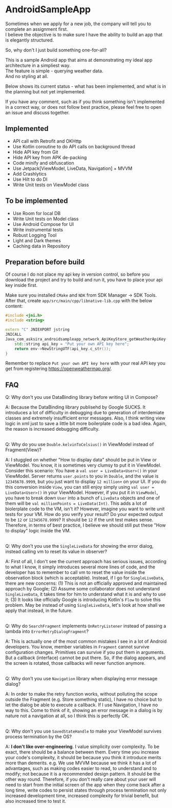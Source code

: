 # AndroidSampleApp

Sometimes when we apply for a new job, the company will tell you to complete an assignment first.  
I believe the objective is to make sure I have the ability to build an app that is elegantly structured.

So, why don't I just build something one-for-all?

This is a sample Android app that aims at demonstrating my ideal app architecture in a simpliest way.  
The feature is simple - querying weather data.  
And no styling at all.

Below shows its current status - what has been implemented, and what is in the planning but not yet implemented.

If you have any comment, such as if you think something isn't implemented in a correct way, or does not follow best practice, please feel free to open an issue and discuss together.

## Implemented

- API call with Retrofit and OKHttp
- Use Kotlin coroutine to do API calls on background thread
- Hide API key from Git
- Hide API key from APK de-packing
- Code minify and obfuscation
- Use Jetpack[ViewModel, LiveData, Navigation] + MVVM
- Add Crashlytics
- Use Hilt to do DI
- Write Unit tests on ViewModel class

## To be implemented
- Use Room for local DB
- Write Unit tests on Model class
- Use Android Compose for UI
- Write instrumental tests
- Robust Logging Tool
- Light and Dark themes
- Caching data in Repository

## Preparation before build

Of course I do not place my api key in version control, so before you download the project and try to build and run it, you have to place your api key inside first.

Make sure you installed `CMake` and `NDK` from SDK Manager -> SDK Tools.  
After that, create `app/src/main/cpp/libnative-lib.cpp` with the below content:

```C++
#include <jni.h>
#include <string>

extern "C" JNIEXPORT jstring
JNICALL
Java_com_asksira_androidsampleapp_network_ApiKeyStore_getWeatherApiKey(JNIEnv* env, jobject) {
    std::string api_key = "Put your own API key here";
    return env->NewStringUTF(api_key.c_str());
}
```

Remember to replace `Put your own API key here` with your real API key you get from registering https://openweathermap.org/.

## FAQ

Q: Why don't you use DataBinding library before writing UI in Compose?

A: Because the DataBinding library publisehd by Google SUCKS. It introduces a lot of difficulty in debugging due to generation of interdemiate classes and extremely insufficient error messages. Also, I think writing view logic in xml just to save a little bit more boilerplate code is a bad idea. Again, the reason is increased debugging difficulty.
<br/><br/>

Q: Why do you use `Double.kelvinToCelsius()` in ViewModel instead of Fragment(View)?

A: I stuggled on whether "How to display data" should be put in View or ViewModel. You know, it is sometimes very clumsy to put it in ViewModel. Consider this scenario: You have a `val user = LiveData<User>()` in your ViewModel. Server returns `user.points` to you in `Double`, and the value is `12345678.9999`, but you just want to display `12 million+` on your UI. If you do this conversion inside `View`, you can still enjoy simply using `val user = LiveData<User>()` in your ViewModel. However, if you put it in `ViewModel`, you have to break down `User` into a bunch of `LiveData` objects and one of them will be `val millionPoints = LiveData(Int)`. This adds a lot of biolerplate code to the VM, isn't it? However, imagine you want to write unit tests for your VM. How do you verify your result? Do your expected output to be `12` or `12345678.9999`? It should be `12` if the unit test makes sense. Therefore, in terms of best practice, I believe we should still put these "How to display" logic inside the VM.
<br/><br/>

Q: Why don't you use the `SingleLiveData` for showing the error dialog, instead calling vm to reset its value in observer?

A: First of all, I don't see the current approach has serious issues, according to what I know, it simply introduces several more lines of code, and the developer has to remember to call vm to reset the value inside the observation block (which is acceptable). Instead, if I go for `SingleLiveData`, there are new concerns: (1) This is not an officially approved and maintained approach by Google; (2) Assume some collaborator does not understand `SingleLiveData`, it takes time for him to understand what it is and why to use it; (3) It looks like officially Google is introducing Kotlin's `Flow` to solve this problem. May be instead of using `SingleLiveData`, let's look at how shall we apply that instead, in the future.
<br/><br/>

Q: Why do `SearchFragment` implements `OnRetryListener` instead of passing a lambda into `ErrorRetryDialogFragment`?

A: This is actually one of the most common mistakes I see in a lot of Android developers. You know, member variables in `Fragment` cannot survive configuration changes. Primitives can survive if you put them in arguments. But a callback (interface) cannot be put there. So, if the dialog appears, and the screen is rotated, those callbacks will never function anymore. 
<br/><br/>

Q: Why don't you use `Navigation` library when displaying error message dialog?

A: In order to make the retry function works, without polluting the scope outside the Fragment (e.g. Store something static), I have no choice but to let the dialog be able to execute a callback. If I use Navigation, I have no way to this. Come to think of it, showing an error message in a dialog is by nature not a navigation at all, so I think this is perfectly OK.
<br/><br/>

Q: Why don't you use `SavedStateHandle` to make your ViewModel survives process termination by the OS?

A: **I don't like over-engineering**. I value simplicity over complexity. To be exact, there should be a balance between them. Every time you increase your code's complexity, it should be because you think it introduce merits more than demerits. e.g. We use MVVM because we think it has a lot of advantages, such as making codes easier to read, to understand and to modify; not because it is a recommended design pattern. It should be the other way round. Therefore, if you don't really care about your user will need to start from the initial screen of the app when they come back after a long time, write codes to persist states through process termination not only increased development time, increased complexity for trivial benefit, but also increased time to test it.